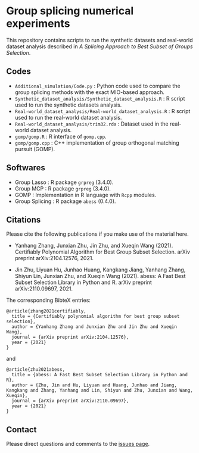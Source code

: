 
# Group splicing numerical experiments
This repository contains scripts to run the synthetic datasets and real-world dataset analysis described
in *A Splicing Approach to Best Subset of Groups Selection*. 

## Codes

* `Additional_simulation/Code.py` : Python code used to compare the group splicing methods with the exact MIO-based approach.
* `Synthetic_dataset_analysis/Synthetic_dataset_analysis.R` : R script used to run the synthetic datasets analysis.
* `Real-world_dataset_analysis/Real-world_dataset_analysis.R` : R script used to run the real-world dataset analysis.
* `Real-world_dataset_analysis/trim32.rda` : Dataset used in the real-world dataset analysis. 
* `gomp/gomp.R` : R interface of `gomp.cpp`.
* `gomp/gomp.cpp` : C++ implementation of group orthogonal matching pursuit (GOMP).

## Softwares

* Group Lasso : R package `grpreg` (3.4.0).
* Group MCP : R package `grpreg` (3.4.0).
* GOMP : Implementation in R language with `Rcpp` modules.
* Group Splicing : R package `abess` (0.4.0).


## Citations

Please cite the following publications if you make use of the material here.

- Yanhang Zhang, Junxian Zhu, Jin Zhu, and Xueqin Wang (2021). Certifiably Polynomial Algorithm for Best Group Subset Selection. arXiv preprint arXiv:2104.12576, 2021.

- Jin Zhu, Liyuan Hu, Junhao Huang, Kangkang Jiang, Yanhang Zhang, Shiyun Lin, Junxian Zhu, and Xueqin Wang (2021). abess: A Fast Best Subset Selection Library in Python and R. arXiv preprint arXiv:2110.09697, 2021.

The corresponding BibteX entries:

```
@article{zhang2021certifiably,
  title = {Certifiably polynomial algorithm for best group subset selection},
  author = {Yanhang Zhang and Junxian Zhu and Jin Zhu and Xueqin Wang},
  journal = {arXiv preprint arXiv:2104.12576},
  year = {2021}
}
```
and
```
@article{zhu2021abess,
  title = {abess: A Fast Best Subset Selection Library in Python and R},
  author = {Zhu, Jin and Hu, Liyuan and Huang, Junhao and Jiang, Kangkang and Zhang, Yanhang and Lin, Shiyun and Zhu, Junxian and Wang, Xueqin},
  journal = {arXiv preprint arXiv:2110.09697},
  year = {2021}
}
```


## Contact
Please direct questions and comments to the [issues page](https://github.com/abess-team/Group-splicing_codes/issues).
